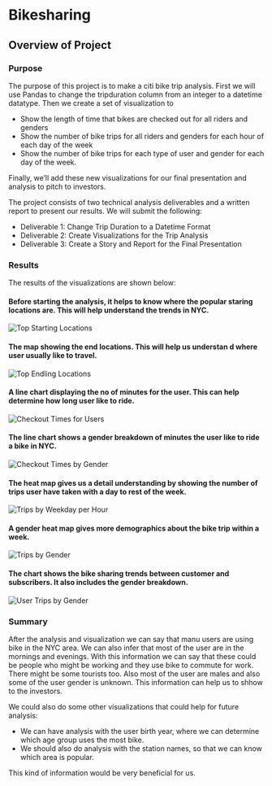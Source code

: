 # Bikesharing

## Overview of Project

### Purpose
The purpose of this project is to make a citi bike trip analysis. First we will use Pandas to change the tripduration column from an integer to a datetime datatype. Then we create a set of visualization to 

* Show the length of time that bikes are checked out for all riders and genders
* Show the number of bike trips for all riders and genders for each hour of each day of the week
* Show the number of bike trips for each type of user and gender for each day of the week.

Finally, we’ll add these new visualizations  for our final presentation and analysis to pitch to investors.

The project consists of two technical analysis deliverables and a written report to present our results. We will submit the following:

* Deliverable 1: Change Trip Duration to a Datetime Format
* Deliverable 2: Create Visualizations for the Trip Analysis
* Deliverable 3: Create a Story and Report for the Final Presentation

### Results

The results of the visualizations are shown below:

#### Before starting the analysis, it helps to know where the popular staring locations are. This will help understand the trends in NYC.

![Top Starting Locations](https://user-images.githubusercontent.com/25447945/138614324-b8b87e44-c924-47e0-adf7-15ffe603dc81.png)

#### The map showing the end locations. This will help us understan d where user usually like to travel. 

![Top Endling Locations](https://user-images.githubusercontent.com/25447945/138614331-e344a1bc-43fc-4e28-8206-b34c015a7e55.png)

#### A line chart displaying the no of minutes for the user. This can help determine how long user like to ride.

![Checkout Times for Users](https://user-images.githubusercontent.com/25447945/138614338-e2dbf276-f8dc-4b0d-9f74-f2cfb859b1c8.png)

#### The line chart shows a gender breakdown of minutes the user like to ride a bike in NYC.

![Checkout Times by Gender](https://user-images.githubusercontent.com/25447945/138614339-8cde211f-be45-4d68-a256-ed22649e799e.png)

#### The heat map gives us a detail understanding by showing the number of trips user have taken with a day to rest of the week. 

![Trips by Weekday per Hour](https://user-images.githubusercontent.com/25447945/138614340-f1554fc4-0be1-4224-8cd6-094fa7f96bb2.png)

#### A gender heat map gives more demographics about the bike trip within a week. 

![Trips by Gender](https://user-images.githubusercontent.com/25447945/138614344-73282ac4-28dc-41ce-a770-a969faa2cf32.png)

#### The chart shows the bike sharing trends between customer and subscribers. It also includes the gender breakdown. 

![User Trips by Gender](https://user-images.githubusercontent.com/25447945/138614345-23bf9cfd-8118-4d4a-b0c8-b4423cc83b1b.png)

### Summary 

After the analysis and visualization we can say that manu users are using bike in the NYC area. We can also infer that most of the user are in the mornings and evenings. With this information we can say that these could be people who might be working and they use bike to commute for work. There might be some tourists too. Also most of the user are males and also some of the user gender is unknown. This information can help us to shhow to the investors. 

We could also do some other visualizations that could help for future analysis:

* We can have analysis with the user birth year, where we can determine which age group uses the most bike.
* We should also do analysis with the station names, so that we can know which area is popular. 

This kind of information would be very beneficial for us. 



